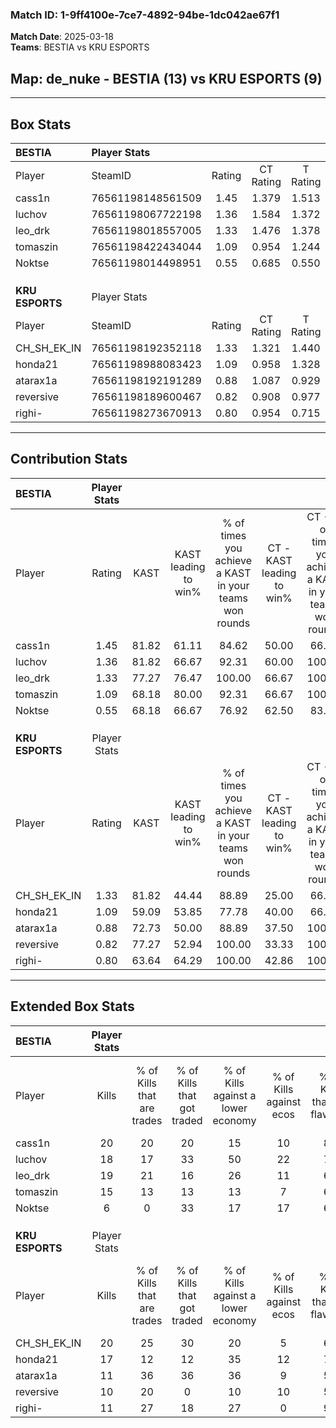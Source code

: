 ### Match ID: 1-9ff4100e-7ce7-4892-94be-1dc042ae67f1  
**Match Date**: 2025-03-18  
**Teams**: BESTIA vs KRU ESPORTS  

## **Map**: de_nuke - BESTIA (13) vs KRU ESPORTS (9)  
---  

## Box Stats  

| **BESTIA**      | Player Stats      |        |           |          |       |      |       |         |        |      |     |
| :- | :- | :-: | :-: | :-: | :-: | :-: | :-: | :-: | :-: | :-: | :-: |
| Player          | SteamID           | Rating | CT Rating | T Rating | KAST  | ADR  | Kills | Assists | Deaths | K/D  | HS% |
| cass1n          | 76561198148561509 |  1.45  |   1.379   |  1.513   | 81.82 | 73.1 |  20   |    3    |   10   | 2.00 | 35  |
| luchov          | 76561198067722198 |  1.36  |   1.584   |  1.372   | 81.82 | 99.0 |  18   |    9    |   15   | 1.20 | 61  |
| leo_drk         | 76561198018557005 |  1.33  |   1.476   |  1.378   | 77.27 | 89.6 |  19   |    3    |   14   | 1.36 | 57  |
| tomaszin        | 76561198422434044 |  1.09  |   0.954   |  1.244   | 68.18 | 59.3 |  15   |    3    |   11   | 1.36 | 80  |
| Noktse          | 76561198014498951 |  0.55  |   0.685   |  0.550   | 68.18 | 52.0 |   6   |   10    |   19   | 0.32 | 66  |
|                 |                   |        |           |          |       |      |       |         |        |      |     |
|                 |                   |        |           |          |       |      |       |         |        |      |     |
|                 |                   |        |           |          |       |      |       |         |        |      |     |
| **KRU ESPORTS** | Player Stats      |        |           |          |       |      |       |         |        |      |     |
| Player          | SteamID           | Rating | CT Rating | T Rating | KAST  | ADR  | Kills | Assists | Deaths | K/D  | HS% |
| CH_SH_EK_IN     | 76561198192352118 |  1.33  |   1.321   |  1.440   | 81.82 | 74.0 |  20   |    2    |   15   | 1.33 | 45  |
| honda21         | 76561198988083423 |  1.09  |   0.958   |  1.328   | 59.09 | 81.5 |  17   |    1    |   14   | 1.21 | 58  |
| atarax1a        | 76561198192191289 |  0.88  |   1.087   |  0.929   | 72.73 | 62.6 |  11   |    9    |   16   | 0.69 | 27  |
| reversive       | 76561198189600467 |  0.82  |   0.908   |  0.977   | 77.27 | 53.1 |  10   |    4    |   16   | 0.63 | 50  |
| righi-          | 76561198273670913 |  0.80  |   0.954   |  0.715   | 63.64 | 69.1 |  11   |    7    |   17   | 0.65 | 27  |
---  

## Contribution Stats  

| **BESTIA**      | Player Stats |       |                      |                                                        |                           |                                                             |                          |                                                            |
| :- | :-: | :-: | :-: | :-: | :-: | :-: | :-: | :-: |
| Player          |    Rating    | KAST  | KAST leading to win% | % of times you achieve a KAST in your teams won rounds | CT - KAST leading to win% | CT - % of times you achieve a KAST in your teams won rounds | T - KAST leading to win% | T - % of times you achieve a KAST in your teams won rounds |
| cass1n          |     1.45     | 81.82 |        61.11         |                         84.62                          |           50.00           |                            66.67                            |          70.00           |                           100.00                           |
| luchov          |     1.36     | 81.82 |        66.67         |                         92.31                          |           60.00           |                           100.00                            |          75.00           |                           85.71                            |
| leo_drk         |     1.33     | 77.27 |        76.47         |                         100.00                         |           66.67           |                           100.00                            |          87.50           |                           100.00                           |
| tomaszin        |     1.09     | 68.18 |        80.00         |                         92.31                          |           66.67           |                           100.00                            |          100.00          |                           85.71                            |
| Noktse          |     0.55     | 68.18 |        66.67         |                         76.92                          |           62.50           |                            83.33                            |          71.43           |                           71.43                            |
|                 |              |       |                      |                                                        |                           |                                                             |                          |                                                            |
|                 |              |       |                      |                                                        |                           |                                                             |                          |                                                            |
|                 |              |       |                      |                                                        |                           |                                                             |                          |                                                            |
| **KRU ESPORTS** | Player Stats |       |                      |                                                        |                           |                                                             |                          |                                                            |
| Player          |    Rating    | KAST  | KAST leading to win% | % of times you achieve a KAST in your teams won rounds | CT - KAST leading to win% | CT - % of times you achieve a KAST in your teams won rounds | T - KAST leading to win% | T - % of times you achieve a KAST in your teams won rounds |
| CH_SH_EK_IN     |     1.33     | 81.82 |        44.44         |                         88.89                          |           25.00           |                            66.67                            |          60.00           |                           100.00                           |
| honda21         |     1.09     | 59.09 |        53.85         |                         77.78                          |           40.00           |                            66.67                            |          62.50           |                           83.33                            |
| atarax1a        |     0.88     | 72.73 |        50.00         |                         88.89                          |           37.50           |                           100.00                            |          62.50           |                           83.33                            |
| reversive       |     0.82     | 77.27 |        52.94         |                         100.00                         |           33.33           |                           100.00                            |          75.00           |                           100.00                           |
| righi-          |     0.80     | 63.64 |        64.29         |                         100.00                         |           42.86           |                           100.00                            |          85.71           |                           100.00                           |
---  

## Extended Box Stats  

| **BESTIA**      | Player Stats |                            |                            |                                    |                         |                              |                                 |        |                             |                                     |                          |                               |                            |
| :- | :-: | :-: | :-: | :-: | :-: | :-: | :-: | :-: | :-: | :-: | :-: | :-: | :-: |
| Player          |    Kills     | % of Kills that are trades | % of Kills that got traded | % of Kills against a lower economy | % of Kills against ecos | % of Kills that are flawless | % of Kills that are close duels | Deaths | % of Deaths that get traded | % of Deaths against a lower economy | % of Deaths against ecos | % of Deaths that are flawless | % of Deaths that are close |
| cass1n          |      20      |             20             |             20             |                 15                 |           10            |              80              |                5                |   10   |             10              |                 10                  |            0             |              80               |             10             |
| luchov          |      18      |             17             |             33             |                 50                 |           22            |              72              |                0                |   15   |             33              |                 13                  |            7             |              53               |             20             |
| leo_drk         |      19      |             21             |             16             |                 26                 |           11            |              63              |               11                |   14   |             29              |                  0                  |            0             |              86               |             0              |
| tomaszin        |      15      |             13             |             13             |                 13                 |            7            |              67              |                7                |   11   |              0              |                  0                  |            0             |              82               |             9              |
| Noktse          |      6       |             0              |             33             |                 17                 |           17            |              67              |                0                |   19   |             21              |                 16                  |            5             |              63               |             16             |
|                 |              |                            |                            |                                    |                         |                              |                                 |        |                             |                                     |                          |                               |                            |
|                 |              |                            |                            |                                    |                         |                              |                                 |        |                             |                                     |                          |                               |                            |
|                 |              |                            |                            |                                    |                         |                              |                                 |        |                             |                                     |                          |                               |                            |
| **KRU ESPORTS** | Player Stats |                            |                            |                                    |                         |                              |                                 |        |                             |                                     |                          |                               |                            |
| Player          |    Kills     | % of Kills that are trades | % of Kills that got traded | % of Kills against a lower economy | % of Kills against ecos | % of Kills that are flawless | % of Kills that are close duels | Deaths | % of Deaths that get traded | % of Deaths against a lower economy | % of Deaths against ecos | % of Deaths that are flawless | % of Deaths that are close |
| CH_SH_EK_IN     |      20      |             25             |             30             |                 20                 |            5            |              65              |               10                |   15   |             20              |                 20                  |            0             |              73               |             0              |
| honda21         |      17      |             12             |             12             |                 35                 |           12            |              71              |               18                |   14   |             21              |                  7                  |            0             |              86               |             0              |
| atarax1a        |      11      |             36             |             36             |                 36                 |            9            |              55              |                9                |   16   |             31              |                 13                  |            6             |              69               |             6              |
| reversive       |      10      |             20             |             0              |                 10                 |           10            |              50              |               10                |   16   |             31              |                 13                  |            0             |              56               |             6              |
| righi-          |      11      |             27             |             18             |                 27                 |            0            |              91              |                9                |   17   |              6              |                 18                  |            6             |              76               |             12             |
